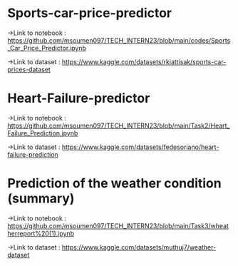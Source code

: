 # Sports-car-price-predictor

->Link to notebook : https://github.com/msoumen097/TECH_INTERN23/blob/main/codes/Sports_Car_Price_Predictor.ipynb
 
->Link to dataset : https://www.kaggle.com/datasets/rkiattisak/sports-car-prices-dataset



# Heart-Failure-predictor

->Link to notebook : https://github.com/msoumen097/TECH_INTERN23/blob/main/Task2/Heart_Failure_Prediction.ipynb

->Link to dataset : https://www.kaggle.com/datasets/fedesoriano/heart-failure-prediction


# Prediction of the weather condition (summary)

->Link to notebook : https://github.com/msoumen097/TECH_INTERN23/blob/main/Task3/wheatherreport%20(1).ipynb

->Link to dataset : https://www.kaggle.com/datasets/muthuj7/weather-dataset

